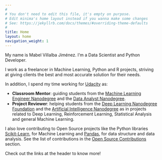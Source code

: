 ```yaml
---
#
# You don't need to edit this file, it's empty on purpose.
# Edit minima's home layout instead if you wanna make some changes
# See: https://jekyllrb.com/docs/themes/#overriding-theme-defaults
#
title: Home
layout: home
navigation_weight: 1
---
```


<!---<img class="profile-img" src="../img/photo_small.jpg">!-->


My name is Mabel Villalba Jiménez. I'm a Data Scientist and Python Developer.

I work as a freelancer in Machine Learning, Python and R projects, striving at giving clients the best and most accurate solution for their needs.

In addition, I spend my time working for [Udacity](https://www.udacity.com/) as:

- **Classroom Mentor**: guiding students from the [Machine Learning Engineer Nanodegree](https://www.udacity.com/course/machine-learning-engineer-nanodegree--nd009) and the [Data Analyst Nanodegree](https://www.udacity.com/course/data-analyst-nanodegree--nd002).
- **Project Reviewer**: helping students from the [Deep Learning Nanodegree Foundation](https://www.udacity.com/course/deep-learning-nanodegree-foundation--nd101) and the [Artificial Intelligence Nanodegree](https://www.udacity.com/course/artificial-intelligence-nanodegree--nd889) as in projects related to Deep Learning, Reinforcement Learning, Statistical Analysis and general Machine Learning.


I also love contributing to Open Source projects like the Python libraries [Scikit-Learn](ttps://github.com/mabelvj/scikit-learn), for Machine Learning and [Pandas](https://github.com/pandas-dev), for data structure and data analysis. See the list of contributions in the [Open Source Contributions](pullrequests) section.


Check out the links at the header to know more!

